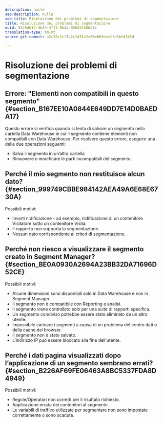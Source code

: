 ```yaml
---
description: nulle
seo-description: nulle
seo-title: Risoluzione dei problemi di segmentazione
title: Risoluzione dei problemi di segmentazione
uuid: 8476d617-4b44-4ff2-9b3a-02685f666afc
translation-type: tm+mt
source-git-commit: a2c38c2cf3a2c1451e2c60e003ebe1fa9bfd145d

---
```



# Risoluzione dei problemi di segmentazione

## Errore: "Elementi non compatibili in questo segmento" {#section_B167EE10A0844E649DD7E14D0BAEDA17}

Questo errore si verifica quando si tenta di salvare un segmento nella cartella Data Warehouse in cui il segmento contiene elementi non compatibili con Data Warehouse. Per risolvere questo errore, eseguire una delle due operazioni seguenti:

* Salva il segmento in un’altra cartella
* Rimuovere o modificare le parti incompatibili del segmento.

## Perché il mio segmento non restituisce alcun dato? {#section_999749CBBE984142AEA49A6E68E6730A}

Possibili motivi:

* Inverti nidificazione - ad esempio, nidificazione di un contenitore Visitatore sotto un contenitore Visita.
* Il rapporto non supporta la segmentazione.
* Nessun dato corrispondente ai criteri di segmentazione.

## Perché non riesco a visualizzare il segmento creato in Segment Manager? {#section_BE0A0930A2694A23BB32DA71696D52CE}

Possibili motivi:

* Alcune dimensioni sono disponibili solo in Data Warehouse e non in Segment Manager.
* Il segmento non è compatibile con Reporting e analisi.
* Il segmento viene controllato solo per una suite di rapporti specifica.
* Un segmento condiviso potrebbe essere stato eliminato da un altro utente.
* Impossibile caricare i segmenti a causa di un problema del centro dati o della cache del browser.
* Il segmento non è stato salvato.
* L'indirizzo IP può essere bloccato alla fine dell'utente.

## Perché i dati pagina visualizzati dopo l’applicazione di un segmento sembrano errati? {#section_B226AF69FE06463A8BC5337FDA8D4949}

Possibili motivi:

* Regole/Operatori non corretti per il risultato richiesto.
* Applicazione errata dei contenitori al segmento.
* Le variabili di traffico utilizzate per segmentare non sono impostate correttamente o sono scadute.

